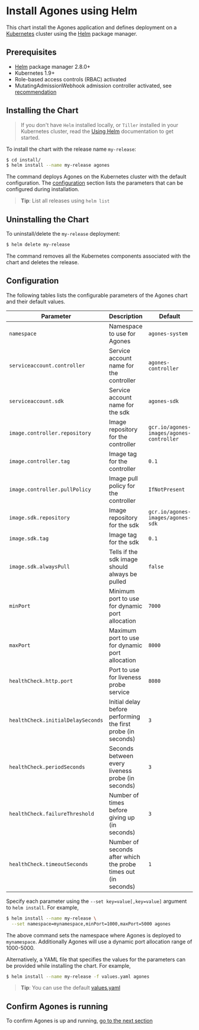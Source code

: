 # Install Agones using Helm

This chart install the Agones application and defines deployment on a [Kubernetes](http://kubernetes.io) cluster using the [Helm](https://helm.sh) package manager.

## Prerequisites

- [Helm](https://docs.helm.sh/helm/) package manager 2.8.0+
- Kubernetes 1.9+
- Role-based access controls (RBAC) activated
- MutatingAdmissionWebhook admission controller activated, see [recommendation](https://kubernetes.io/docs/admin/admission-controllers/#is-there-a-recommended-set-of-admission-controllers-to-use)

## Installing the Chart

> If you don't have `Helm` installed locally, or `Tiller` installed in your Kubernetes cluster, read the [Using Helm](https://docs.helm.sh/using_helm/) documentation to get started.

To install the chart with the release name `my-release`:

```bash
$ cd install/
$ helm install --name my-release agones
```

The command deploys Agones on the Kubernetes cluster with the default configuration. The [configuration](#configuration) section lists the parameters that can be configured during installation.


> **Tip**: List all releases using `helm list`

## Uninstalling the Chart

To uninstall/delete the `my-release` deployment:

```bash
$ helm delete my-release
```

The command removes all the Kubernetes components associated with the chart and deletes the release.

## Configuration

The following tables lists the configurable parameters of the Agones chart and their default values.

| Parameter                            | Description                               | Default                                              |
| ------------------------------------ | ----------------------------------------- | ---------------------------------------------------- |
| `namespace`                          | Namespace to use for Agones               | `agones-system`                                      |
| `serviceaccount.controller`          | Service account name for the controller   | `agones-controller`                                  |
| `serviceaccount.sdk`                 | Service account name for the sdk          | `agones-sdk`                                         |
| `image.controller.repository`        | Image repository for the controller       | `gcr.io/agones-images/agones-controller`             |
| `image.controller.tag`               | Image tag for the controller              | `0.1`                                                |
| `image.controller.pullPolicy`        | Image pull policy for the controller      | `IfNotPresent`                                       |
| `image.sdk.repository`               | Image repository for the sdk              | `gcr.io/agones-images/agones-sdk`                    |
| `image.sdk.tag`                      | Image tag for the sdk                     | `0.1`                                                |
| `image.sdk.alwaysPull`               | Tells if the sdk image should always be pulled  | `false`                                        |
| `minPort`                            | Minimum port to use for dynamic port allocation | `7000` |
| `maxPort`                            | Maximum port to use for dynamic port allocation | `8000` |
| `healthCheck.http.port`              | Port to use for liveness probe service          | `8080` |
| `healthCheck.initialDelaySeconds`    | Initial delay before performing the first probe (in seconds) | `3` |
| `healthCheck.periodSeconds`          | Seconds between every liveness probe (in seconds)   | `3` |
| `healthCheck.failureThreshold`       | Number of times before giving up (in seconds)         | `3` |
| `healthCheck.timeoutSeconds`         | Number of seconds after which the probe times out (in seconds)         | `1` |

Specify each parameter using the `--set key=value[,key=value]` argument to `helm install`. For example,

```bash
$ helm install --name my-release \
  --set namespace=mynamespace,minPort=1000,maxPort=5000 agones
```

The above command sets the namespace where Agones is deployed to `mynamespace`. Additionally Agones will use a dynamic port allocation range of 1000-5000.

Alternatively, a YAML file that specifies the values for the parameters can be provided while installing the chart. For example,

```bash
$ helm install --name my-release -f values.yaml agones
```

> **Tip**: You can use the default [values.yaml](agones/values.yaml)

## Confirm Agones is running

To confirm Agones is up and running, [go to the next section](../../docs/installing_agones#confirming-agones-started-successfully)